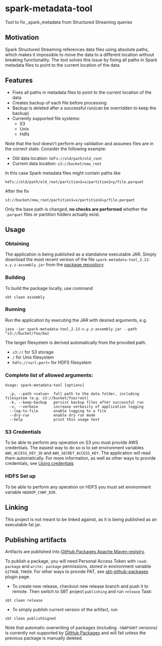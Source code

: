 # spark-metadata-tool
Tool to fix _spark_metadata from Structured Streaming queries

## Motivation
Spark Structured Streaming references data files using absolute paths, which makes it impossible to move the data to a different location without breaking functionality.
The tool solves this issue by fixing all paths in Spark metadata files to point to the current location of the data.

## Features
- Fixes all paths in metadata files to point to the current location of the data
- Creates backup of each file before processing
- Backup is deleted after a successful run(can be overridden to keep the backup)
- Currently supported file systems:
    - S3
    - Unix
    - Hdfs

Note that the tool doesn't perform any validation and assumes files are in the correct state. Consider the following example:

- Old data location: `hdfs://old/path/old_root`
- Current data location: `s3://bucket/new_root`

In this case Spark metadata files might contain paths like
```
hdfs://old/path/old_root/partition1=x/partition2=y/file.parquet
```
After the fix
```
s3://bucket/new_root/partition1=x/partition2=y/file.parquet
```

Only the base path is changed, **no checks are performed** whether the `.parquet` files or partition folders actually exist.

## Usage
### Obtaining
The application is being published as a standalone executable JAR. Simply download the most recent version of the file `spark-metadata-tool_2.13-x.y.z-assembly.jar` from the [package repository](https://github.com/orgs/AbsaOSS/packages?repo_name=spark-metadata-tool).

### Building
To build the package locally, use command
```
sbt clean assembly
```

### Running
Run the application by executing the JAR with desired arguments, e.g.
```
java -jar spark-metadata-tool_2.13-x.y.z-assembly.jar --path "s3://bucket/foo/baz
```

The target filesystem is derived automatically from the provided path:
- `s3://`             for S3 storage
- `/`                 for Unix filesystem
- `hdfs://<url:port>` for HDFS filesystem

### Complete list of allowed arguments:
```
Usage: spark-metadata-tool [options]

  -p, --path <value>  full path to the data folder, including filesystem (e.g. s3://bucket/foo/root)
  -k, --keep-backup   persist backup files after successful run
  -v, --verbose       increase verbosity of application logging
  --log-to-file       enable logging to a file
  --dry-run           enable dry run mode
  --help              print this usage text
```

### S3 Credentials
To be able to perform any operation on S3 you must provide AWS credentials. The easiest way to do so is to set environment variables
`AWS_ACCESS_KEY_ID` and `AWS_SECRET_ACCESS_KEY`. The application will read them automatically. For more information, as well as other
ways to provide credentials, see [Using credentials](https://docs.aws.amazon.com/sdk-for-java/latest/developer-guide/credentials.html)

### HDFS Set up
To be able to perform any operation on HDFS you must set environment variable `HADOOP_CONF_DIR`.

## Linking
This project is not meant to be linked against, as it is being published as an executable fat jar. 

## Publishing artifacts
Artifacts are published into [GitHub Packages Apache Maven registry](https://docs.github.com/en/packages/learn-github-packages/introduction-to-github-packages).

To publish a package, you will need Personal Access Token with `read: package` and `write: package` permissions, stored in environment variable `GITHUB_TOKEN`.
For other ways to provide PAT, see [sbt-github-packages](https://github.com/djspiewak/sbt-github-packages) plugin page.

- To create new release, checkout new release branch and push it to remote.
Then switch to SBT project `publishing` and run `release` Task:
```
sbt clean release
```

- To simply publish current version of the artifact, run
```
sbt clean publishSigned
```

Note that automatic overwriting of packages (including `-SNAPSHOT` versions) is currently not supported by [GitHub Packages](https://docs.github.com/en/packages/learn-github-packages/introduction-to-github-packages)
and will fail unless the previous package is manually deleted.
